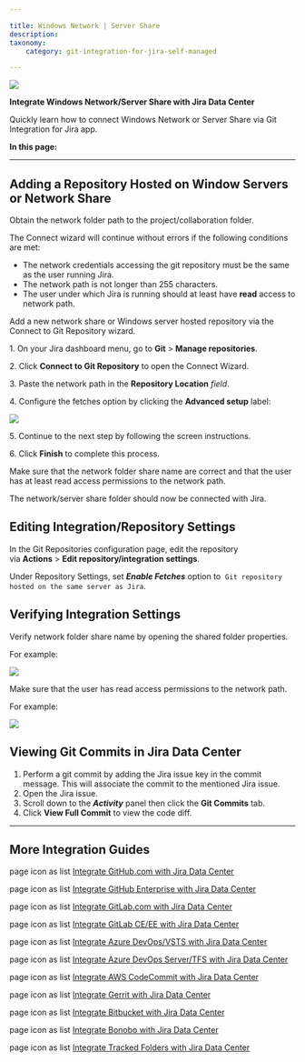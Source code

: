 ```yaml
---

title: Windows Network | Server Share
description:
taxonomy:
    category: git-integration-for-jira-self-managed

---
```

![](https://bigbrassband.com/confluence/images/win-network-server-share-banner-logo.png)

**Integrate Windows Network/Server Share with Jira Data Center**



Quickly learn how to connect Windows Network or Server Share via Git Integration for Jira app.

**In this page:**



* * *



## **Adding a Repository Hosted on Window Servers or Network Share**

Obtain the network folder path to the project/collaboration folder.

The Connect wizard will continue without errors if the following conditions are met:

*   The network credentials accessing the git repository must be the same as the user running Jira.
*   The network path is not longer than 255 characters.
*   The user under which Jira is running should at least have **read** access to network path.

Add a new network share or Windows server hosted repository via the Connect to Git Repository wizard.

1. On your Jira dashboard menu, go to **Git** \> **Manage repositories**.

2\. Click **Connect to Git Repository** to open the Connect Wizard.

3\. Paste the network path in the **Repository Location** _field_.

4\. Configure the fetches option by clicking the **Advanced setup** label:

![](https://bigbrassband.com/docimgs/win-share-repo-same-server-as-jira-144.png)

5\. Continue to the next step by following the screen instructions.

6\. Click **Finish** to complete this process.

Make sure that the network folder share name are correct and that the user has at least read access permissions to the network path.

The network/server share folder should now be connected with Jira.



## **Editing Integration/Repository Settings**

In the Git Repositories configuration page, edit the repository via **Actions** \> **Edit repository/integration settings**.

Under Repository Settings, set **_Enable Fetches_** option to  `Git repository hosted on the same server as Jira`.



## **Verifying Integration Settings**

Verify network folder share name by opening the shared folder properties.

For example:

![](https://bigbrassband.com/docimgs/win-share-folder-properties-dlg.png)

Make sure that the user has read access permissions to the network path.

For example:

![](https://bigbrassband.com/docimgs/win-share-access-rights-check-144.png)



## **Viewing Git Commits in Jira Data Center**

1.  Perform a git commit by adding the Jira issue key in the commit message. This will associate the commit to the mentioned Jira issue.
2.  Open the Jira issue.
3.  Scroll down to the **_Activity_** panel then click the **Git Commits** tab.
4.  Click **View Full Commit** to view the code diff.



* * *

## More Integration Guides

page icon as list [Integrate GitHub.com with Jira Data Center](/wiki/spaces/GIJDC/pages/91979804/GitHub.com)

page icon as list [Integrate GitHub Enterprise with Jira Data Center](/wiki/spaces/GIJDC/pages/91914350/GitHub+Enterprise+Server)

page icon as list [Integrate GitLab.com with Jira Data Center](/wiki/spaces/GIJDC/pages/91881531/GitLab.com)

page icon as list [Integrate GitLab CE/EE with Jira Data Center](/wiki/spaces/GIJDC/pages/91947056)

page icon as list [Integrate Azure DevOps/VSTS with Jira Data Center](/wiki/spaces/GIJDC/pages/92176406)

page icon as list [Integrate Azure DevOps Server/TFS with Jira Data Center](/wiki/spaces/GIJDC/pages/91979843)

page icon as list [Integrate AWS CodeCommit with Jira Data Center](/wiki/spaces/GIJDC/pages/92176493/AWS+CodeCommit)

page icon as list [Integrate Gerrit with Jira Data Center](/wiki/spaces/GIJDC/pages/91979855/Gerrit)

page icon as list [Integrate Bitbucket with Jira Data Center](/wiki/spaces/GIJDC/pages/92012653/Bitbucket+Server)

page icon as list [Integrate Bonobo with Jira Data Center](/wiki/spaces/GIJDC/pages/91947111/Bonobo)

page icon as list [Integrate Tracked Folders with Jira Data Center](/wiki/spaces/GIJDC/pages/91947120/Tracked+Folders)